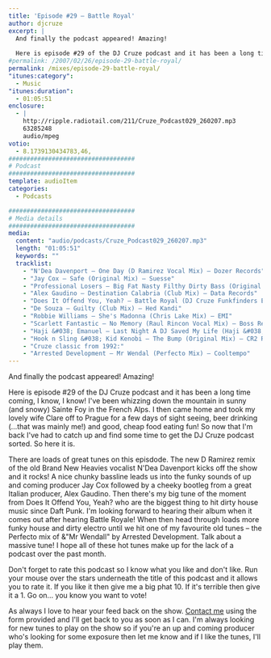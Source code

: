 ```yaml
---
title: 'Episode #29 – Battle Royal'
author: djcruze
excerpt: |
  And finally the podcast appeared! Amazing!
  
  Here is episode #29 of the DJ Cruze podcast and it has been a long time coming, I know, I know! I've been whizzing down the mountain in sunny (and snowy) Sainte Foy in the French Alps. I then came home and took my lovely wife Clare off to Prague for a few days of sight seeing, beer drinking (...that was mainly me!) and good, cheap food eating fun! So now that I'm back I've had to catch up and find some time to get the DJ Cruze podcast sorted. So here it is...
#permalink: /2007/02/26/episode-29-battle-royal/
permalink: /mixes/episode-29-battle-royal/
"itunes:category":
  - Music
"itunes:duration":
  - 01:05:51
enclosure:
  - |
    http://ripple.radiotail.com/211/Cruze_Podcast029_260207.mp3
    63285248
    audio/mpeg
votio:
  - 8.1739130434783,46,
###################################
# Podcast
###################################
template: audioItem
categories:
  - Podcasts

###################################
# Media details
###################################
media:
  content: "audio/podcasts/Cruze_Podcast029_260207.mp3"
  length: "01:05:51"
  keywords: ""
  tracklist:
    - "N'Dea Davenport – One Day (D Ramirez Vocal Mix) – Dozer Records"
    - "Jay Cox – Safe (Original Mix) – Suesse"
    - "Professional Losers – Big Fat Nasty Filthy Dirty Bass (Original Mix) – Southern Fried Recordings"
    - "Alex Gaudino – Destination Calabria (Club Mix) – Data Records"
    - "Does It Offend You, Yeah? – Battle Royal (DJ Cruze Funkfinders Edit) – CDR"
    - "De Souza – Guilty (Club Mix) – Hed Kandi"
    - "Robbie Williams – She's Madonna (Chris Lake Mix) – EMI"
    - "Scarlett Fantastic – No Memory (Raul Rincon Vocal Mix) – Boss Records"
    - "Haji &#038; Emanuel – Last Night A DJ Saved My Life (Haji &#038; Emanuel Remix) – Apollo Records"
    - "Hook n Sling &#038; Kid Kenobi – The Bump (Original Mix) – CR2 Records"
    - "Cruze classic from 1992:"
    - "Arrested Development – Mr Wendal (Perfecto Mix) – Cooltempo"
---
```


And finally the podcast appeared! Amazing!

Here is episode #29 of the DJ Cruze podcast and it has been a long time coming, I know, I know! I've been whizzing down the mountain in sunny (and snowy) Sainte Foy in the French Alps. I then came home and took my lovely wife Clare off to Prague for a few days of sight seeing, beer drinking (&#8230;that was mainly me!) and good, cheap food eating fun! So now that I'm back I've had to catch up and find some time to get the DJ Cruze podcast sorted. So here it is.

There are loads of great tunes on this episdode. The new D Ramirez remix of the old Brand New Heavies vocalist N'Dea Davenport kicks off the show and it rocks! A nice chunky bassline leads us into the funky sounds of up and coming producer Jay Cox followed by a cheeky bootleg from a great Italian producer, Alex Gaudino. Then there's my big tune of the moment from Does It Offend You, Yeah? who are the biggest thing to hit dirty house music since Daft Punk. I'm looking forward to hearing their album when it comes out after hearing Battle Royale! When then head through loads more funky house and dirty electro until we hit one of my favourite old tunes – the Perfecto mix of &"Mr Wendall" by Arrested Development. Talk about a massive tune! I hope all of these hot tunes make up for the lack of a podcast over the past month.

Don't forget to rate this podcast so I know what you like and don't like. Run your mouse over the stars underneath the title of this podcast and it allows you to rate it. If you like it then give me a big phat 10. If it's terrible then give it a 1. Go on&#8230; you know you want to vote!

As always I love to hear your feed back on the show. [Contact me][1] using the form provided and I'll get back to you as soon as I can. I'm always looking for new tunes to play on the show so if you're an up and coming producer who's looking for some exposure then let me know and if I like the tunes, I'll play them.

 [1]: http://www.djcruze.co.uk/cms/contact/